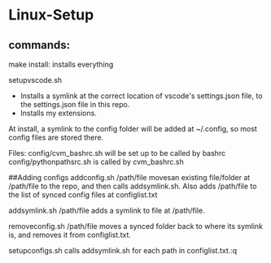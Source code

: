# Linux-Setup

## commands:

make install: installs everything

setupvscode.sh
* Installs a symlink at the correct location of vscode's settings.json file, to the settings.json file in this repo. 
* Installs my extensions.


At install, a symlink to the config folder will be added at ~/.config, so most config files are stored there.

Files:
config/cvm_bashrc.sh will be set up to be called by bashrc
config/pythonpathsrc.sh is called by cvm_bashrc.sh


##Adding configs
addconfig.sh /path/file movesan existing file/folder at /path/file to the repo, and then calls addsymlink.sh. Also adds /path/file to the list of synced config files at configlist.txt

addsymlink.sh /path/file adds a symlink to file at /path/file.

removeconfig.sh /path/file moves a synced folder back to where its symlink is, and removes it from configlist.txt.

setupconfigs.sh calls addsymlink.sh for each path in configlist.txt.:q
